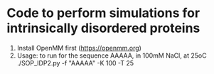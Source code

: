 # Code to perform simulations for intrinsically disordered proteins

1. Install OpenMM first (https://openmm.org)
2. Usage: to run for the sequence AAAAA, in 100mM NaCl, at 25oC
    ./SOP_IDP2.py -f "AAAAA" -K 100 -T 25
